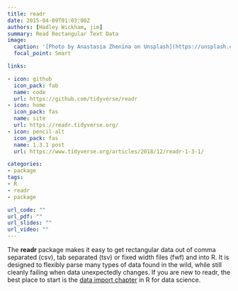 ```yaml
---
title: readr
date: 2015-04-09T01:03:00Z
authors: [Hadley Wickham, jim]
summary: Read Rectangular Text Data
image:
  caption: '[Photo by Anastasia Zhenina on Unsplash](https://unsplash.com/photos/XOW1WqrWNKg)'
  focal_point: Smart

links:

- icon: github
  icon_pack: fab
  name: code
  url: https://github.com/tidyverse/readr
- icon: home
  icon_pack: fas
  name: site
  url: https://readr.tidyverse.org/
- icon: pencil-alt
  icon_pack: fas
  name: 1.3.1 post
  url: https://www.tidyverse.org/articles/2018/12/readr-1-3-1/

categories:
- package
tags:
- R
- readr
- package

url_code: ""
url_pdf: ""
url_slides: ""
url_video: ""
---
```


The **readr** package makes it easy to get rectangular data out of comma separated
(csv), tab separated (tsv) or fixed width files (fwf) and into R. It is
designed to flexibly parse many types of data found in the wild, while still
cleanly failing when data unexpectedly changes. If you are new to readr, the
best place to start is the [data import
chapter](https://r4ds.had.co.nz/data-import.html) in R for data science.

